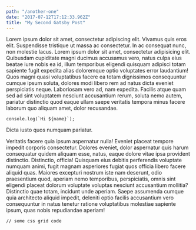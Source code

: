 ```yaml
---
path: "/another-one"
date: "2017-07-12T17:12:33.962Z"
title: "My Second Gatsby Post"
---
```

Lorem ipsum dolor sit amet, consectetur adipiscing elit. Vivamus quis eros elit. Suspendisse tristique ut massa ac consectetur. In ac consequat nunc, non molestie lacus.
Lorem ipsum dolor sit amet, consectetur adipisicing elit. Quibusdam cupiditate magni ducimus accusamus vero, natus culpa eius beatae iure nobis ea id, illum temporibus eligendi quisquam adipisci totam sapiente fugit expedita alias doloremque optio voluptates error laudantium! Quos magni quasi voluptatibus facere ea totam dignissimos consequuntur cumque ipsum soluta, dolores modi libero rem ad natus dicta eveniet perspiciatis neque. Laboriosam vero ad, nam expedita. Facilis atque quam sed ad sint voluptatem nesciunt accusantium rerum, soluta nemo autem, pariatur distinctio quod eaque ullam saepe veritatis tempora minus facere laborum quo aliquam amet, dolor recusandae.

```
console.log(`Hi ${name}`);
```

Dicta iusto quos numquam pariatur.

Veritatis facere quia ipsum aspernatur nulla! Eveniet placeat tempore impedit corporis consectetur. Dolores eveniet, dolor aspernatur quis harum consequatur quidem aliquam esse, natus, eaque dolore vitae ipsa provident distinctio. Distinctio, officia! Quisquam eius debitis perferendis voluptate numquam animi, fugit magnam asperiores fugiat quos officia libero facere aliquid quas. Maiores excepturi nostrum iste nam deserunt, odio praesentium quod, aperiam nemo temporibus, perspiciatis, omnis sint eligendi placeat dolorum voluptate voluptas nesciunt accusantium mollitia? Distinctio quae totam, incidunt unde aperiam. Saepe assumenda cumque quia architecto aliquid impedit, deleniti optio facilis accusantium vero consequuntur in natus tenetur ratione voluptatibus molestiae sapiente ipsum, quas nobis repudiandae aperiam!


<pre><code>// some css grid code </code></pre>
